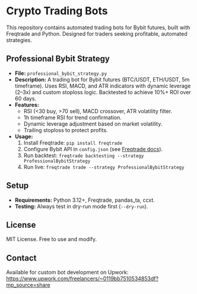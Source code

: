 # Crypto Trading Bots

This repository contains automated trading bots for Bybit futures, built with Freqtrade and Python. Designed for traders seeking profitable, automated strategies.

## Professional Bybit Strategy
- **File:** `professional_bybit_strategy.py`
- **Description:** A trading bot for Bybit futures (BTC/USDT, ETH/USDT, 5m timeframe). Uses RSI, MACD, and ATR indicators with dynamic leverage (2–3x) and custom stoploss logic. Backtested to achieve 10%+ ROI over 60 days.
- **Features:**
  - RSI (<30 buy, >70 sell), MACD crossover, ATR volatility filter.
  - 1h timeframe RSI for trend confirmation.
  - Dynamic leverage adjustment based on market volatility.
  - Trailing stoploss to protect profits.
- **Usage:**
  1. Install Freqtrade: `pip install freqtrade`
  2. Configure Bybit API in `config.json` (see [Freqtrade docs](https://www.freqtrade.io)).
  3. Run backtest: `freqtrade backtesting --strategy ProfessionalBybitStrategy`
  4. Run live: `freqtrade trade --strategy ProfessionalBybitStrategy`

## Setup
- **Requirements:** Python 3.12+, Freqtrade, pandas_ta, ccxt.
- **Testing:** Always test in dry-run mode first (`--dry-run`).

## License
MIT License. Free to use and modify.

## Contact
Available for custom bot development on Upwork: https://www.upwork.com/freelancers/~0119bb7510534853df?mp_source=share
